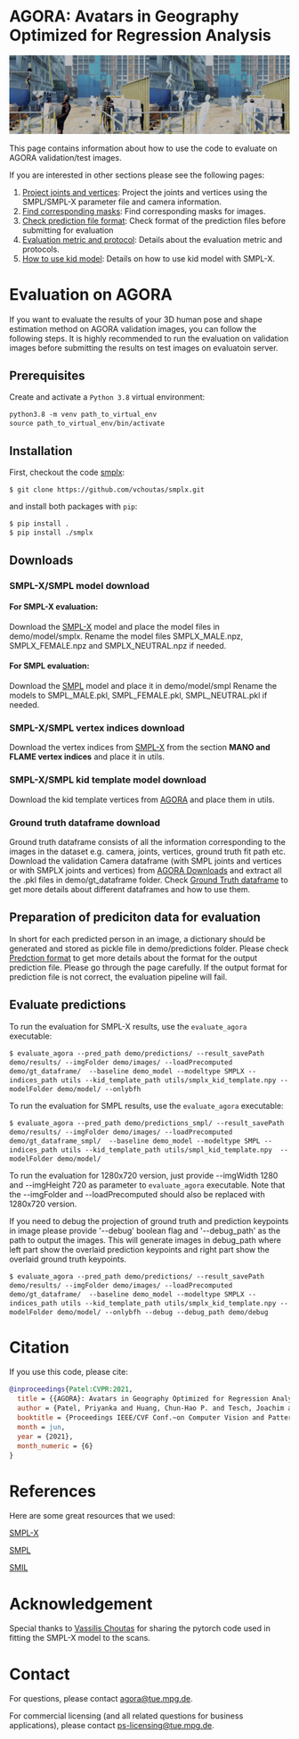 # AGORA: Avatars in Geography Optimized for Regression Analysis
![AGORA Images](./images/image.gif)


This page contains information about how to use the code to evaluate on AGORA validation/test images. 

If you are interested in other sections please see the following pages:

1. [Project joints and vertices](docs/project_joints_vertices.md):
Project the joints and vertices using the SMPL/SMPL-X parameter file and camera information.
2. [Find corresponding masks](docs/corresponding_masks.md): Find corresponding masks for images.
3. [Check prediction file format](docs/prediction_format.md): Check format of the prediction files before submitting for evaluation
4. [Evaluation metric and protocol](docs/evaluation_metric.md): Details about the evaluation metric and protocols.
5. [How to use kid model](docs/kid_model.md): Details on how to use kid model with SMPL-X.

# Evaluation on AGORA
If you want to evaluate the results of your 3D human pose and shape estimation method on AGORA validation images, you can follow the following steps. It is highly recommended to run the evaluation on validation images before submitting the results on test images on evaluatoin server. 


## Prerequisites
Create and activate a `Python 3.8` virtual environment:
```
python3.8 -m venv path_to_virtual_env
source path_to_virtual_env/bin/activate
```

## Installation
First, checkout the code [smplx](https://github.com/vchoutas/smplx.git):
```
$ git clone https://github.com/vchoutas/smplx.git
```

and install both packages with `pip`:
```
$ pip install .
$ pip install ./smplx
```

## Downloads
### SMPL-X/SMPL model download

#### For SMPL-X evaluation:
Download the [SMPL-X](https://smpl-x.is.tue.mpg.de/) model and place the model files in demo/model/smplx. 
Rename the model files SMPLX_MALE.npz, SMPLX_FEMALE.npz and SMPLX_NEUTRAL.npz if needed.

#### For SMPL evaluation:
Download the [SMPL](https://smpl.is.tue.mpg.de/) model and place it in demo/model/smpl
Rename the models to SMPL_MALE.pkl, SMPL_FEMALE.pkl, SMPL_NEUTRAL.pkl if needed.

### SMPL-X/SMPL vertex indices download
Download the vertex indices from [SMPL-X](https://smpl-x.is.tue.mpg.de/) from the section **MANO and FLAME vertex indices** and place it in utils.

### SMPL-X/SMPL kid template model download
Download the kid template vertices from [AGORA](https://agora.is.tue.mpg.de) and place them in utils.

### Ground truth dataframe download
Ground truth dataframe consists of all the information corresponding to the images in the dataset e.g. camera, joints, vertices, ground truth fit path etc.
Download the validation Camera dataframe (with SMPL joints and vertices or with SMPLX joints and vertices) from [AGORA Downloads](https://agora.is.tue.mpg.de/download.php) and extract all the .pkl files in demo/gt_dataframe folder.
Check [Ground Truth dataframe](docs/gt_dataframe.md) to get more details about different dataframes and how to use them.

## Preparation of prediciton data for evaluation
In short for each predicted person in an image, a dictionary should be generated and stored as pickle file in demo/predictions folder.
Please check [Predction format](docs/prediction_format.md) to get more details about the format for the output prediction file. Please go through the page carefully. If the output format for prediction file is not correct, the evaluation pipeline will fail.

## Evaluate predictions

To run the evaluation for SMPL-X results, use the `evaluate_agora` executable:
```
$ evaluate_agora --pred_path demo/predictions/ --result_savePath demo/results/ --imgFolder demo/images/ --loadPrecomputed demo/gt_dataframe/  --baseline demo_model --modeltype SMPLX --indices_path utils --kid_template_path utils/smplx_kid_template.npy --modelFolder demo/model/ --onlybfh

```
To run the evaluation for SMPL results, use the `evaluate_agora` executable:
```
$ evaluate_agora --pred_path demo/predictions_smpl/ --result_savePath demo/results/ --imgFolder demo/images/ --loadPrecomputed demo/gt_dataframe_smpl/  --baseline demo_model --modeltype SMPL --indices_path utils --kid_template_path utils/smpl_kid_template.npy  --modelFolder demo/model/

```

To run the evaluation for 1280x720 version, just provide --imgWidth 1280 and --imgHeight 720 as parameter to `evaluate_agora` executable. Note that the --imgFolder and --loadPrecomputed should also be replaced with 1280x720 version.

If you need to debug the projection of ground truth and prediction keypoints in image please provide '--debug' boolean flag and '--debug_path' as the path to output the images. This will generate images in debug_path where left part show the overlaid prediction keypoints and right part show the overlaid ground truth keypoints.

```
$ evaluate_agora --pred_path demo/predictions/ --result_savePath demo/results/ --imgFolder demo/images/ --loadPrecomputed demo/gt_dataframe/  --baseline demo_model --modeltype SMPLX --indices_path utils --kid_template_path utils/smplx_kid_template.npy --modelFolder demo/model/ --onlybfh --debug --debug_path demo/debug
```

# Citation
If you use this code, please cite:

```bibtex
@inproceedings{Patel:CVPR:2021,
  title = {{AGORA}: Avatars in Geography Optimized for Regression Analysis}, 
  author = {Patel, Priyanka and Huang, Chun-Hao P. and Tesch, Joachim and Hoffmann, David T. and Tripathi, Shashank and Black, Michael J.}, 
  booktitle = {Proceedings IEEE/CVF Conf.~on Computer Vision and Pattern Recognition ({CVPR})}, 
  month = jun,
  year = {2021},
  month_numeric = {6}
}
```

# References

Here are some great resources that we used:

[SMPL-X](https://smpl-x.is.tue.mpg.de/)

[SMPL](https://smpl.is.tue.mpg.de/)

[SMIL](https://www.iosb.fraunhofer.de/en/competences/image-exploitation/object-recognition/sensor-networks/motion-analysis.html)


# Acknowledgement
Special thanks to [Vassilis Choutas](https://ps.is.tuebingen.mpg.de/person/vchoutas) for sharing the pytorch code used in fitting the SMPL-X model to the scans.

# Contact
For questions, please contact agora@tue.mpg.de.

For commercial licensing (and all related questions for business applications), please contact ps-licensing@tue.mpg.de.
